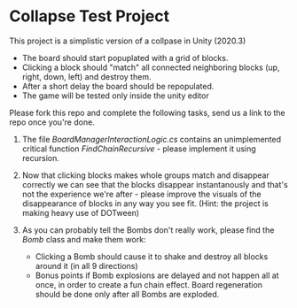 # Collapse Test Project

This project is a simplistic version of a collpase in Unity (2020.3)
- The board should start popuplated with a grid of blocks.
- Clicking a block should "match" all connected neighboring blocks (up, right, down, left) and destroy them.
- After a short delay the board should be repopulated.
- The game will be tested only inside the unity editor

Please fork this repo and complete the following tasks, send us a link to the repo once you're done.

1. The file *BoardManagerInteractionLogic.cs* contains an unimplemented critical function *FindChainRecursive* - please implement it using recursion.

2. Now that clicking blocks makes whole groups match and disappear correctly we can see that the blocks disappear instantanously and that's not the experience we're after - please improve the visuals of the disappearance of blocks in any way you see fit. (Hint: the project is making heavy use of DOTween)

3. As you can probably tell the Bombs don't really work, please find the *Bomb* class and make them work:
	- Clicking a Bomb should cause it to shake and destroy all blocks around it (in all 9 directions)
	- Bonus points if Bomb explosions are delayed and not happen all at once, in order to create a fun chain effect. Board regeneration should be done only after all Bombs are exploded.
